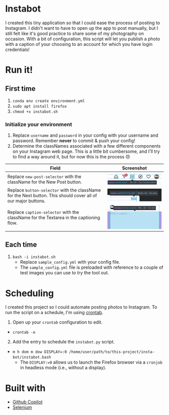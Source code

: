 # Instabot
I created this tiny application so that I could ease the process of posting to Instagram. I didn't want to have to open up the app to post manually, but I still felt like it's good practice to share some of my photography on occasion.
With a bit of configuration, this script will let you publish a photo with a caption of your choosing to an account for which you have login credentials!

# Run it!
## First time
1. `conda env create environment.yml`
2. `sudo apt install firefox`
3. `chmod +x instabot.sh`
### Initialize your environment
1. Replace `username` and `password` in your config with your username and password. Remember **never** to commit & push your config!
2. Determine the classNames associated with a few different components on your Instagram web page. This is a little bit cumbersome, and I'll try to find a way around it, but for now this is the process 😞

| Field | Screenshot |
|-|-|
| Replace `new-post-selector` with the className for the New Post button. | ![New Post Button](docs/new-post.png) |
| Replace `button-selector` with the className for the Next button. This should cover all of our major buttons. | ![Next Button](docs/next-button.png) |
| Replace `caption-selector` with the className for the Textarea in the captioning flow.| ![Caption Textarea](docs/caption-textarea.png)|

## Each time
1. `bash -i instabot.sh`
    - Replace `sample_config.yml` with your config file.
    - The `sample_config.yml` file is preloaded with reference to a couple of test images you can use to try the tool out.

# Scheduling
I created this project so I could automate posting photos to Instagram. To run the script on a schedule, I'm using [crontab](https://man7.org/linux/man-pages/man5/crontab.5.html). 
1. Open up your `crontab` configuration to edit.
  - `crontab -e`
2. Add the entry to schedule the `instabot.py` script.
  - `m h dom m dow DISPLAY=:0 /home/user/path/to/this-project/insta-bot/instabot.bash`
    - The `DISPLAY:=0` allows us to launch the Firefox browser via a `cronjob` in headless mode (i.e., without a display).

# Built with
- [Github Copilot](https://copilot.github.com/)
- [Selenium](https://www.selenium.dev/documentation/webdriver/browser/)
